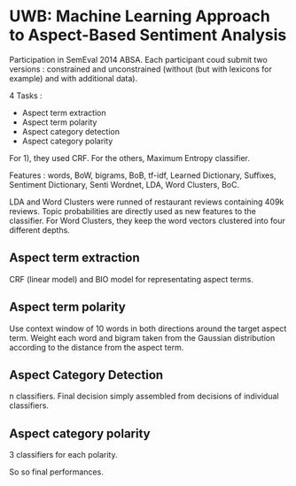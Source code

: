# UWB: Machine Learning Approach to Aspect-Based Sentiment Analysis

Participation in SemEval 2014 ABSA. Each participant coud submit two versions : constrained and unconstrained (without (but with lexicons for example) and with additional data).

4 Tasks :

- Aspect term extraction
- Aspect term polarity
- Aspect category detection
- Aspect category polarity

For 1), they used CRF. For the others, Maximum Entropy classifier.

Features : words, BoW, bigrams, BoB, tf-idf, Learned Dictionary, Suffixes, Sentiment Dictionary, Senti Wordnet, LDA, Word Clusters, BoC.

LDA and Word Clusters were runned of restaurant reviews containing 409k reviews.
Topic probabilities are directly used as new features to the classifier.
For Word Clusters, they keep the word vectors clustered into four different depths.

## Aspect term extraction

CRF (linear model) and BIO model for representating aspect terms.

## Aspect term polarity

Use context window of 10 words in both directions around the target aspect term. Weight each word and bigram taken from the Gaussian distribution according to the distance from the aspect term.

## Aspect Category Detection

n classifiers. Final decision simply assembled from decisions of individual classifiers.

## Aspect category polarity

3 classifiers for each polarity.



So so final performances.